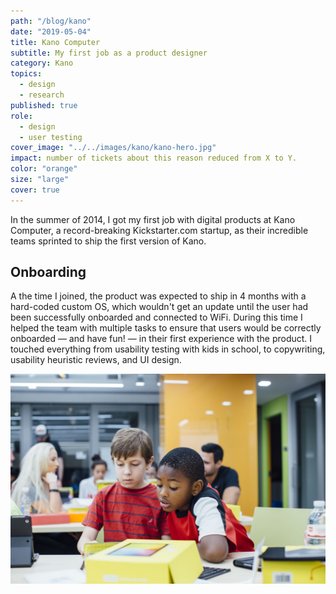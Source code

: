 ```yaml
---
path: "/blog/kano"
date: "2019-05-04"
title: Kano Computer
subtitle: My first job as a product designer
category: Kano
topics:
  - design
  - research
published: true
role:
  - design
  - user testing
cover_image: "../../images/kano/kano-hero.jpg"
impact: number of tickets about this reason reduced from X to Y.
color: "orange"
size: "large"
cover: true
---
```


In the summer of 2014, I got my first job with digital products at Kano Computer, a record-breaking Kickstarter.com startup, as their incredible teams sprinted to ship the first version of Kano.

## Onboarding

A the time I joined, the product was expected to ship in 4 months with a hard-coded custom OS, which wouldn't get an update until the user had been successfully onboarded and connected to WiFi. During this time I helped the team with multiple tasks to ensure that users would be correctly onboarded — and have fun! — in their first experience with the product. I touched everything from usability testing with kids in school, to copywriting, usability heuristic reviews, and UI design.

![img](../../images/kano/kano-011.jpg)
